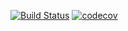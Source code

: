 [![Build Status](https://travis-ci.org/City-of-Helsinki/sports-maintenance-dashboard.svg?branch=master)](https://travis-ci.org/City-of-Helsinki/sports-maintenance-dashboard)
[![codecov](https://codecov.io/gh/City-of-Helsinki/sports-maintenance-dashboard/branch/master/graph/badge.svg)](https://codecov.io/gh/City-of-Helsinki/sports-maintenance-dashboard)
